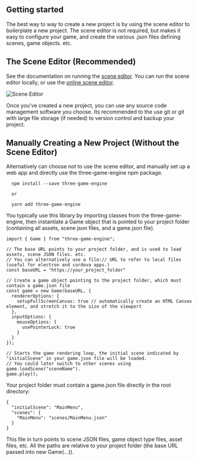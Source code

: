 ## Getting started
The best way to way to create a new project is by using the scene editor to boilerplate a new project. The scene editor is not required, but makes it easy to configure your game, and create the various .json files defining scenes, game objects. etc.

## The Scene Editor (Recommended)
See the documentation on running the [scene editor](https://wesunwin.github.io/three-game-engine/#/docs/scene_editor).
You can run the scene editor locally, or use the [online scene editor](https://wesunwin.github.io/three-game-engine/#/editor).

![Scene Editor](https://raw.githubusercontent.com/WesUnwin/three-game-engine/main/docs/images/scene_editor_small.png)

Once you've created a new project, you can use any source code management software you choose.
Its recommended to the use git or git with large file storage (if needed) to version control and backup your project.

## Manually Creating a New Project (Without the Scene Editor)
Alternatively can choose not to use the scene editor, and manually set up a web app and directly use the three-game-engine npm package.

```
  npm install --save three-game-engine

  or 

  yarn add three-game-engine
```

You typically use this library by importing classes from the three-game-engine, then instantiate a Game object that is pointed to your project folder (containing all assets, scene json files, and a game.json file).

```
import { Game } from "three-game-engine";

// The base URL points to your project folder, and is used to load assets, scene JSON files. etc.
// You can alternatively use a file:// URL to refer to local files (useful for electron and cordova apps.)
const baseURL = "https://your_project_folder" 

// Create a game object pointing to the project folder, which must contain a game.json file
const game = new Game(baseURL, {
  rendererOptions: {
    setupFullScreenCanvas: true // automatically create an HTML Canvas element, and stretch it to the size of the viewport
  },
  inputOptions: {
    mouseOptions: {
      usePointerLock: true
    }
  }
});

// Starts the game rendering loop, the initial scene indicated by "initialScene" in your game.json file will be loaded.
// You could later switch to other scenes using game.loadScene("sceneName").
game.play(); 

```

Your project folder must contain a game.json file directly in the root directory:
```
{
  "initialScene": "MainMenu",
  "scenes": {
    "MainMenu": "scenes/MainMenu.json"
  }
}
```

This file in turn points to scene JSON files, game object type files, asset files, etc.
All the paths are relative to your project folder (the base URL passed into new Game(...)).
